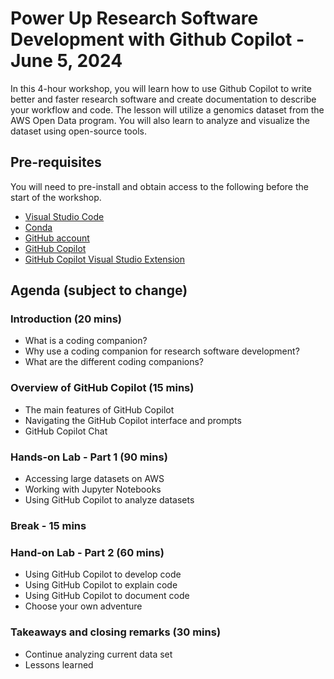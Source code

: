 # Power Up Research Software Development with Github Copilot - June 5, 2024
In this 4-hour workshop, you will learn how to use Github Copilot to write better and faster research software and create documentation to describe your workflow and code. The lesson will utilize a genomics dataset from the AWS Open Data program. You will also learn to analyze and visualize the dataset using open-source tools. 

## Pre-requisites
You will need to pre-install and obtain access to the following before the start of the workshop. 

- [Visual Studio Code](https://code.visualstudio.com/)
- [Conda](https://conda.io/projects/conda/en/latest/user-guide/install/index.html)
- [GitHub account](https://github.com/)
- [GitHub Copilot](https://github.com/features/copilot)
- [GitHub Copilot Visual Studio Extension](https://marketplace.visualstudio.com/items?itemName=GitHub.copilotvs)


## Agenda (subject to change)

### Introduction (20 mins)
- What is a coding companion?
- Why use a coding companion for research software development?
- What are the different coding companions?

### Overview of GitHub Copilot (15 mins)
- The main features of GitHub Copilot
- Navigating the GitHub Copilot interface and prompts
- GitHub Copilot Chat

### Hands-on Lab - Part 1 (90 mins)
- Accessing large datasets on AWS
- Working with Jupyter Notebooks
- Using GitHub Copilot to analyze datasets

### Break - 15 mins

### Hand-on Lab - Part 2 (60 mins)
- Using GitHub Copilot to develop code
- Using GitHub Copilot to explain code
- Using GitHub Copilot to document code
- Choose your own adventure

### Takeaways and closing remarks (30 mins)
- Continue analyzing current data set
- Lessons learned
